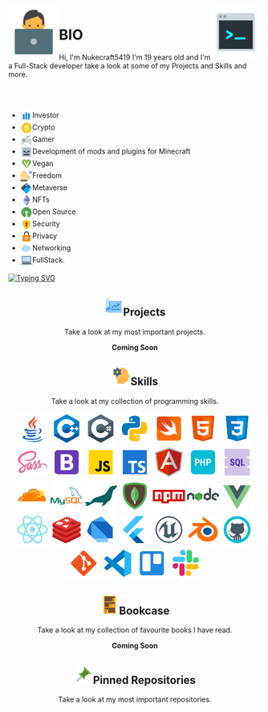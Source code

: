 <img align='left' src='https://raw.githubusercontent.com/Nukecraft5419/Nukecraft5419/main/logo/working-with-a-laptop.png' width='20%'>
<img align='right' src='https://raw.githubusercontent.com/Nukecraft5419/Nukecraft5419/main/logo/console.png' width='20%'>

# BIO

Hi, I'm Nukecraft5419 I'm 19 years old and I'm a Full-Stack developer take a look at some of my Projects and Skills and more.

<br>
<br>

<p align="center">
<ul>
<li><span style = 'line-height: 20px'>
  <img src = 'https://raw.githubusercontent.com/Nukecraft5419/Nukecraft5419/main/skills/analytics.png' height='24px' style='vertical-align: middle' />Investor
</span></li>
<li><span style = 'line-height: 20px'>
  <img src = 'https://raw.githubusercontent.com/Nukecraft5419/Nukecraft5419/main/skills/bitcoin.png' height='24px' style='vertical-align: middle' />Crypto</span></li>
<li><span style = 'line-height: 20px'>
  <img src = 'https://raw.githubusercontent.com/Nukecraft5419/Nukecraft5419/main/skills/game-controller.png' height='24px' style='vertical-align: middle'/>Gamer
</span></li>
<li><span style = 'line-height: 20px'>
  <img src = 'https://raw.githubusercontent.com/Nukecraft5419/Nukecraft5419/main/skills/minecraft-skeleton.png' height='24px' style='vertical-align: middle' />Development of mods and plugins for Minecraft
</span></li>
<li><span style = 'line-height: 20px'>
  <img src='https://raw.githubusercontent.com/Nukecraft5419/Nukecraft5419/main/skills/vegan-symbol.png' height='24px' style='vertical-align: middle'/>Vegan
</span></li>
<li><span style = 'line-height: 20px'>
  <img src='https://raw.githubusercontent.com/Nukecraft5419/Nukecraft5419/main/skills/freedom.png' height='24px' style='vertical-align: middle'/>Freedom
</span></li>
<li><span style = 'line-height: 20px'>
  <img src='https://raw.githubusercontent.com/Nukecraft5419/Nukecraft5419/main/skills/blockchain-new-logo.png' height='24px' style='vertical-align: middle'/>Metaverse
</span></li>
<li><span style = 'line-height: 20px'>
  <img src='https://raw.githubusercontent.com/Nukecraft5419/Nukecraft5419/main/skills/ethereum.png' height='24px' style='vertical-align: middle'/>NFTs
</span></li>
<li><span style = 'line-height: 20px'>
  <img src='https://raw.githubusercontent.com/Nukecraft5419/Nukecraft5419/main/skills/open-source.png' height='24px' style='vertical-align: middle'/>Open Source
</span>
</li>
<li><span style = 'line-height: 20px'>
  <img src='https://raw.githubusercontent.com/Nukecraft5419/Nukecraft5419/main/skills/security-lock.png' height='24px' style='vertical-align: middle'/>Security
</span></li>
<li><span style = 'line-height: 20px'>
  <img src='https://raw.githubusercontent.com/Nukecraft5419/Nukecraft5419/main/skills/privacy.png' height='24px' style='vertical-align: middle'/>Privacy
</span></li>
<li><span style = 'line-height: 20px'>
<img src='https://raw.githubusercontent.com/Nukecraft5419/Nukecraft5419/main/skills/cloud.png' height='24px' style='vertical-align: middle'/>Networking
</span></li>
<li><span style = 'line-height: 20px'>
  <img src='https://raw.githubusercontent.com/Nukecraft5419/Nukecraft5419/main/skills/laptop.png' height='24px' style='vertical-align: middle'/>FullStack.
</span></li>
</ul>
</p>

[![Typing SVG](https://readme-typing-svg.herokuapp.com?size=24&duration=6000&color=55A630&center=true&vCenter=true&width=820&height=120&lines=Coding+for+a+better+and+free+future+for+all.+%F0%9F%92%BB)](https://git.io/typing-svg)

<h2 align="center"><img src='https://raw.githubusercontent.com/Nukecraft5419/Nukecraft5419/main/skills/project.png' height='38px'/>Projects</h2>
<p align="center">Take a look at my most important projects.</p>
<p align="center"><b>Coming Soon</b></p>

<h2 align="center"><img src='https://raw.githubusercontent.com/Nukecraft5419/Nukecraft5419/main/skills/development-skill.png' height='38px'/>Skills</h2>
<p align="center">Take a look at my collection of programming skills.</p>

<p align="center">
<img src='https://raw.githubusercontent.com/Nukecraft5419/Nukecraft5419/main/skills/java.png' height='64px'/>
<img src='https://raw.githubusercontent.com/Nukecraft5419/Nukecraft5419/main/skills/c++.png' height='64px'/>
<img src='https://raw.githubusercontent.com/Nukecraft5419/Nukecraft5419/main/skills/c-sharp.png' height='64px'/>
<img src='https://raw.githubusercontent.com/Nukecraft5419/Nukecraft5419/main/skills/python.png' height='64px'/>
<img src='https://raw.githubusercontent.com/Nukecraft5419/Nukecraft5419/main/skills/swift.png' height='64px'/>
<img src='https://raw.githubusercontent.com/Nukecraft5419/Nukecraft5419/main/skills/html.png' height='64px'/>
<img src='https://raw.githubusercontent.com/Nukecraft5419/Nukecraft5419/main/skills/css3.png' height='64px'/>
<img src='https://raw.githubusercontent.com/Nukecraft5419/Nukecraft5419/main/skills/sass.png' height='64px'/>
<img src='https://raw.githubusercontent.com/Nukecraft5419/Nukecraft5419/main/skills/bootstrap.png' height='64px'/>
<img src='https://raw.githubusercontent.com/Nukecraft5419/Nukecraft5419/main/skills/javascript.png' height='64px'/>
<img src='https://raw.githubusercontent.com/Nukecraft5419/Nukecraft5419/main/skills/typescript.png' height='64px'/>
<img src='https://raw.githubusercontent.com/Nukecraft5419/Nukecraft5419/main/skills/angularjs.png' height='64px'/>
<img src='https://raw.githubusercontent.com/Nukecraft5419/Nukecraft5419/main/skills/php.png' height='64px'/>
<img src='https://raw.githubusercontent.com/Nukecraft5419/Nukecraft5419/main/skills/sql.png' height='64px'/>
<img src='https://raw.githubusercontent.com/Nukecraft5419/Nukecraft5419/main/skills/cloudflare.png' height='64px'/>
<img src='https://raw.githubusercontent.com/Nukecraft5419/Nukecraft5419/main/skills/mysql.png' height='64px'/>
<img src='https://raw.githubusercontent.com/Nukecraft5419/Nukecraft5419/main/skills/mariadb.png' height='64px'/>
<img src='https://raw.githubusercontent.com/Nukecraft5419/Nukecraft5419/main/skills/mongodb.png' height='64px'/>
<img src='https://raw.githubusercontent.com/Nukecraft5419/Nukecraft5419/main/skills/npm.png' height='64px'/>
<img src='https://raw.githubusercontent.com/Nukecraft5419/Nukecraft5419/main/skills/nodejs.png' height='64px'/>
<img src='https://raw.githubusercontent.com/Nukecraft5419/Nukecraft5419/main/skills/vuejs.png' height='64px'/>
<img src='https://raw.githubusercontent.com/Nukecraft5419/Nukecraft5419/main/skills/react.png' height='64px'/>
<img src='https://raw.githubusercontent.com/Nukecraft5419/Nukecraft5419/main/skills/redis.png' height='64px'/>
<img src='https://raw.githubusercontent.com/Nukecraft5419/Nukecraft5419/main/skills/dart.png' height='64px'/>
<img src='https://raw.githubusercontent.com/Nukecraft5419/Nukecraft5419/main/skills/flutter.png' height='64px'/>
<img src='https://raw.githubusercontent.com/Nukecraft5419/Nukecraft5419/main/skills/unreal-engine.png' height='64px'/>
<img src='https://raw.githubusercontent.com/Nukecraft5419/Nukecraft5419/main/skills/blender.png' height='64px'/>
<img src='https://raw.githubusercontent.com/Nukecraft5419/Nukecraft5419/main/skills/github.png' height='64px'/>
<img src='https://raw.githubusercontent.com/Nukecraft5419/Nukecraft5419/main/skills/git.png' height='64px'/>
<img src='https://raw.githubusercontent.com/Nukecraft5419/Nukecraft5419/main/skills/visual-studio-code-2019.png' height='64px'/>
<img src='https://raw.githubusercontent.com/Nukecraft5419/Nukecraft5419/main/skills/trello.png' height='64px'/>
<img src='https://raw.githubusercontent.com/Nukecraft5419/Nukecraft5419/main/skills/slack-new.png' height='64px'/>
</p>

<h2 align="center"><img src='https://raw.githubusercontent.com/Nukecraft5419/Nukecraft5419/main/skills/bookcase.png' height='38px'/>Bookcase</h2>
<p align="center">Take a look at my collection of favourite books I have read.</p>
<p align="center"><b>Coming Soon</b></p>

<h2 align="center"><img src='https://raw.githubusercontent.com/Nukecraft5419/Nukecraft5419/main/skills/push-pin.png' height='38px'/>Pinned Repositories</h2>
<p align="center">Take a look at my most important repositories.</p>
